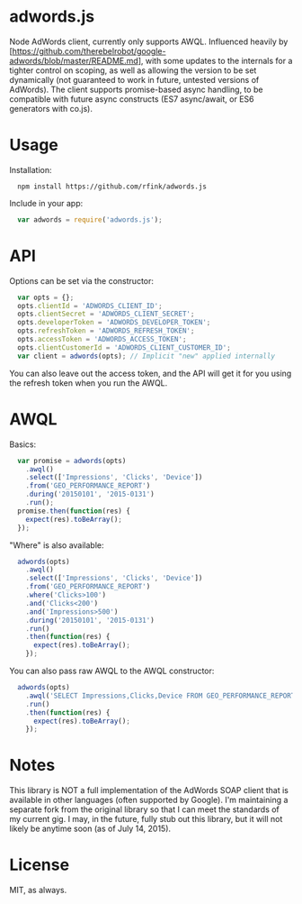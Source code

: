 adwords.js
==========

Node AdWords client, currently only supports AWQL.  Influenced heavily
by [https://github.com/therebelrobot/google-adwords/blob/master/README.md],
with some updates to the internals for a tighter control on scoping, as well
as allowing the version to be set dynamically (not guaranteed to work in future,
untested versions of AdWords).  The client supports promise-based async handling,
to be compatible with future async constructs (ES7 async/await, or ES6 generators
with co.js).

Usage
==========

Installation:

```
  npm install https://github.com/rfink/adwords.js
```

Include in your app:

```javascript
  var adwords = require('adwords.js');
```

API
==========

Options can be set via the constructor:

```javascript
  var opts = {};
  opts.clientId = 'ADWORDS_CLIENT_ID';
  opts.clientSecret = 'ADWORDS_CLIENT_SECRET';
  opts.developerToken = 'ADWORDS_DEVELOPER_TOKEN';
  opts.refreshToken = 'ADWORDS_REFRESH_TOKEN';
  opts.accessToken = 'ADWORDS_ACCESS_TOKEN';
  opts.clientCustomerId = 'ADWORDS_CLIENT_CUSTOMER_ID';
  var client = adwords(opts); // Implicit "new" applied internally
```

You can also leave out the access token, and the API will get it for you
using the refresh token when you run the AWQL.

AWQL
==========

Basics:

```javascript
  var promise = adwords(opts)
    .awql()
    .select(['Impressions', 'Clicks', 'Device'])
    .from('GEO_PERFORMANCE_REPORT')
    .during('20150101', '2015-0131')
    .run();
  promise.then(function(res) {
    expect(res).toBeArray();
  });
```

"Where" is also available:

```javascript
  adwords(opts)
    .awql()
    .select(['Impressions', 'Clicks', 'Device'])
    .from('GEO_PERFORMANCE_REPORT')
    .where('Clicks>100')
    .and('Clicks<200')
    .and('Impressions>500')
    .during('20150101', '2015-0131')
    .run()
    .then(function(res) {
      expect(res).toBeArray();
    });
```

You can also pass raw AWQL to the AWQL constructor:

```javascript
  adwords(opts)
    .awql('SELECT Impressions,Clicks,Device FROM GEO_PERFORMANCE_REPORT')
    .run()
    .then(function(res) {
      expect(res).toBeArray();
    });
```

Notes
==========

This library is NOT a full implementation of the AdWords SOAP client that is
available in other languages (often supported by Google).  I'm maintaining
a separate fork from the original library so that I can meet the standards of
my current gig.  I may, in the future, fully stub out this library, but it
will not likely be anytime soon (as of July 14, 2015).

License
==========

MIT, as always.
